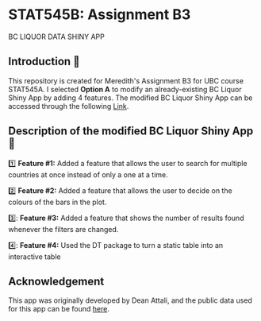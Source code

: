 # STAT545B: Assignment B3 

BC LIQUOR DATA SHINY APP 

## Introduction 📌
This repository is created for Meredith's Assignment B3 for UBC course STAT545A. I selected **Option A** to modify an already-existing BC Liquor Shiny App by adding 4 features. 
The modified BC Liquor Shiny App can be accessed through the following [Link](https://meredithxu123.shinyapps.io/BC_Liquor_Data/).

## Description of the modified BC Liquor Shiny App 📃

1️⃣ **Feature #1:** Added a feature that allows the user to search for multiple countries at once instead of only a one at a time.


2️⃣ **Feature #2:** Added a feature that allows the user to decide on the colours of the bars in the plot.


3️⃣: **Feature #3:** Added a feature that shows the number of results found whenever the filters are changed.

4️⃣: **Feature #4:** Used the DT package to turn a static table into an interactive table

## Acknowledgement
This app was originally developed by Dean Attali, and the public data used for this app can be found [here](https://github.com/daattali/shiny-server/blob/master/bcl/data/bcl-data.csv).




